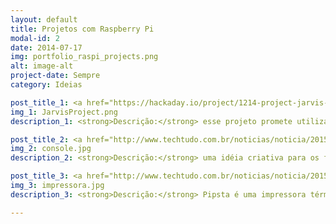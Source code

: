 ```yaml
---
layout: default
title: Projetos com Raspberry Pi
modal-id: 2
date: 2014-07-17
img: portfolio_raspi_projects.png
alt: image-alt
project-date: Sempre
category: Ideias

post_title_1: <a href="https://hackaday.io/project/1214-project-jarvis-ai-home-automation-assistant"><strong>Jarvis - Inteligência Artificial em casa (em inglês)</strong></a>
img_1: JarvisProject.png
description_1: <strong>Descrição:</strong> esse projeto promete utilizar uma solução baseada em Inteligência Artificial (IA) para reduzir o consumo de energia de sua casa e para oferecer um assistente pessoal artificial. As decisões são tomadas de acordo com o ambiente. Por exemplo, o seu novo assistente é capaz de ativar a máquina de café antes do usuário acordar, ou pode receber ordens como para apagar todas as luzes da casa.

post_title_2: <a href="http://www.techtudo.com.br/noticias/noticia/2015/04/internautas-criam-videogame-portatil-usando-raspberry-pi-saiba-como.html"><strong>Videogame portátil</strong></a>
img_2: console.jpg
description_2: <strong>Descrição:</strong> uma idéia criativa para os fãs de videogame que querem desenvolver a própria console portátil.

post_title_3: <a href="http://www.techtudo.com.br/noticias/noticia/2015/02/impressora-feita-com-raspberry-pi-e-economica-e-nao-usa-tinta-conheca.html"><strong>Impressora econômica</strong> </a>
img_3: impressora.jpg
description_3: <strong>Descrição:</strong> Pipsta é uma impressora térmica compacta, silenciosa e simples de usar que pode ser criada a partir de um Raspberry Pi. O modelo, que não faz o uso de tinta, promete ser mais um sucesso entre os desenvolvedores e amadores que gostam de projetos de construção utilizando o microcomputador.

---
```

